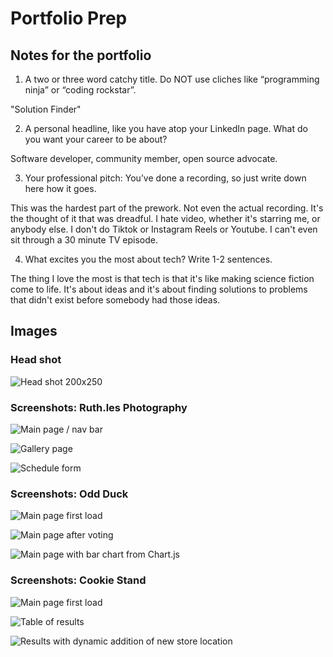 # Portfolio Prep

## Notes for the portfolio

1. A two or three word catchy title. Do NOT use cliches like “programming ninja” or “coding rockstar”.

"Solution Finder"

2. A personal headline, like you have atop your LinkedIn page. What do you want your career to be about?

Software developer, community member, open source advocate.

3. Your professional pitch: You’ve done a recording, so just write down here how it goes.

This was the hardest part of the prework. Not even the actual recording. It's the thought of it that was dreadful. I hate video, whether it's starring me, or anybody else. I don't do Tiktok or Instagram Reels or Youtube. I can't even sit through a 30 minute TV episode.

4. What excites you the most about tech? Write 1-2 sentences.

The thing I love the most is that tech is that it's like making science fiction come to life. It's about ideas and it's about finding solutions to problems that didn't exist before somebody had those ideas.

## Images

### Head shot

![Head shot 200x250](img/nate_200x250.jpg)

### Screenshots: Ruth.les Photography

![Main page / nav bar](img/ruthless_01.png)

![Gallery page](img/ruthless_02.png)

![Schedule form](img/ruthless_03.png)

### Screenshots: Odd Duck

![Main page first load](img/odd_duck_01.png)

![Main page after voting](img/odd_duck_02.png)

![Main page with bar chart from Chart.js](img/odd_duck_03.png)

### Screenshots: Cookie Stand

![Main page first load](img/cookie_stand_01.png)

![Table of results](img/cookie_stand_02.png)

![Results with dynamic addition of new store location](img/cookie_stand_03.png)
